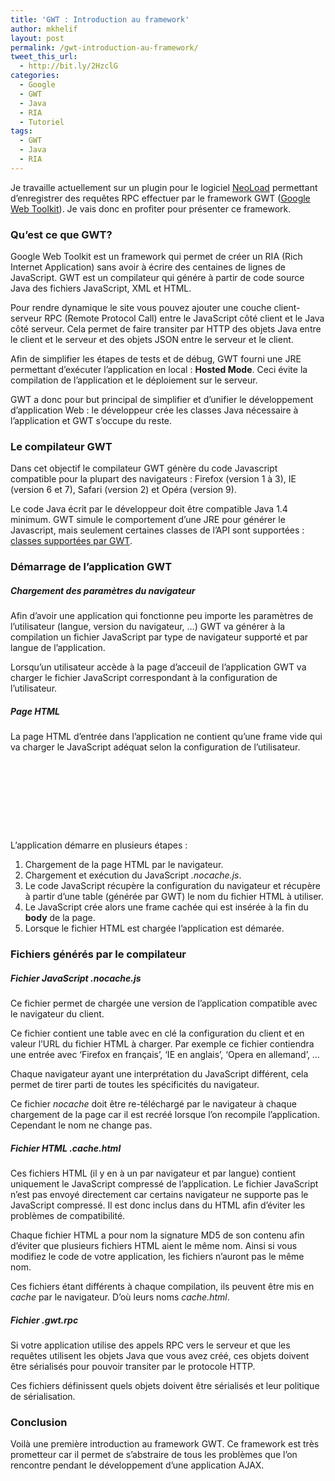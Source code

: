 ```yaml
---
title: 'GWT : Introduction au framework'
author: mkhelif
layout: post
permalink: /gwt-introduction-au-framework/
tweet_this_url:
  - http://bit.ly/2HzclG
categories:
  - Google
  - GWT
  - Java
  - RIA
  - Tutoriel
tags:
  - GWT
  - Java
  - RIA
---
```

Je travaille actuellement sur un plugin pour le logiciel <a href="http://www.neotys.fr/" target="_blank">NeoLoad</a> permettant d&#8217;enregistrer des requêtes RPC effectuer par le framework GWT (<a href="http://code.google.com/webtoolkit/" target="_blank">Google Web Toolkit</a>). Je vais donc en profiter pour présenter ce framework.

<!--more-->

### Qu&#8217;est ce que GWT?

Google Web Toolkit est un framework qui permet de créer un RIA (Rich Internet Application) sans avoir à écrire des centaines de lignes de JavaScript. GWT est un compilateur qui génére à partir de code source Java des fichiers JavaScript, XML et HTML.

Pour rendre dynamique le site vous pouvez ajouter une couche client-serveur RPC (Remote Protocol Call) entre le JavaScript côté client et le Java côté serveur. Cela permet de faire transiter par HTTP des objets Java entre le client et le serveur et des objets JSON entre le serveur et le client.

Afin de simplifier les étapes de tests et de débug, GWT fourni une JRE permettant d&#8217;exécuter l&#8217;application en local : **Hosted Mode**. Ceci évite la compilation de l&#8217;application et le déploiement sur le serveur.

GWT a donc pour but principal de simplifier et d&#8217;unifier le développement d&#8217;application Web : le développeur crée les classes Java nécessaire à l&#8217;application et GWT s&#8217;occupe du reste.

### Le compilateur GWT

Dans cet objectif le compilateur GWT génère du code Javascript compatible pour la plupart des navigateurs : Firefox (version 1 à 3), IE (version 6 et 7), Safari (version 2) et Opéra (version 9).

Le code Java écrit par le développeur doit être compatible Java 1.4 minimum. GWT simule le comportement d&#8217;une JRE pour générer le Javascript, mais seulement certaines classes de l&#8217;API sont supportées : <a href="http://code.google.com/webtoolkit/documentation/jre.html" target="_blank">classes supportées par GWT</a>.

### Démarrage de l&#8217;application GWT

##### Chargement des paramètres du navigateur

Afin d&#8217;avoir une application qui fonctionne peu importe les paramètres de l&#8217;utilisateur (langue, version du navigateur, &#8230;) GWT va générer à la compilation un fichier JavaScript par type de navigateur supporté et par langue de l&#8217;application.

Lorsqu&#8217;un utilisateur accède à la page d&#8217;acceuil de l&#8217;application GWT va charger le fichier JavaScript correspondant à la configuration de l&#8217;utilisateur.

##### Page HTML

La page HTML d&#8217;entrée dans l&#8217;application ne contient qu&#8217;une frame vide qui va charger le JavaScript adéquat selon la configuration de l&#8217;utilisateur.

<pre lang="html">
	

	
		<!-- Gestion de l'historique par GWT -->
		
	

</pre>

L&#8217;application démarre en plusieurs étapes :

  1. Chargement de la page HTML par le navigateur.
  2. Chargement et exécution du JavaScript *.nocache.js*.
  3. Le code JavaScript récupère la configuration du navigateur et récupère à partir d&#8217;une table (générée par GWT) le nom du fichier HTML à utiliser.
  4. Le JavaScript crée alors une frame cachée qui est insérée à la fin du **body** de la page.
  5. Lorsque le fichier HTML est chargée l&#8217;application est démarée.

### Fichiers générés par le compilateur

##### Fichier JavaScript *.nocache.js*

Ce fichier permet de chargée une version de l&#8217;application compatible avec le navigateur du client.

Ce fichier contient une table avec en clé la configuration du client et en valeur l&#8217;URL du fichier HTML à charger. Par exemple ce fichier contiendra une entrée avec &#8216;Firefox en français&#8217;, &#8216;IE en anglais&#8217;, &#8216;Opera en allemand&#8217;, &#8230;

Chaque navigateur ayant une interprétation du JavaScript différent, cela permet de tirer parti de toutes les spécificités du navigateur.

Ce fichier *nocache* doit être re-téléchargé par le navigateur à chaque chargement de la page car il est recréé lorsque l&#8217;on recompile l&#8217;application. Cependant le nom ne change pas.

##### Fichier HTML *.cache.html*

Ces fichiers HTML (il y en à un par navigateur et par langue) contient uniquement le JavaScript compressé de l&#8217;application. Le fichier JavaScript n&#8217;est pas envoyé directement car certains navigateur ne supporte pas le JavaScript compressé. Il est donc inclus dans du HTML afin d&#8217;éviter les problèmes de compatibilité.

Chaque fichier HTML a pour nom la signature MD5 de son contenu afin d&#8217;éviter que plusieurs fichiers HTML aient le même nom. Ainsi si vous modifiez le code de votre application, les fichiers n&#8217;auront pas le même nom.

Ces fichiers étant différents à chaque compilation, ils peuvent être mis en *cache* par le navigateur. D&#8217;où leurs noms *cache.html*.

##### Fichier *.gwt.rpc*

Si votre application utilise des appels RPC vers le serveur et que les requêtes utilisent les objets Java que vous avez créé, ces objets doivent être sérialisés pour pouvoir transiter par le protocole HTTP.

Ces fichiers définissent quels objets doivent être sérialisés et leur politique de sérialisation.

### Conclusion

Voilà une première introduction au framework GWT. Ce framework est très prometteur car il permet de s&#8217;abstraire de tous les problèmes que l&#8217;on rencontre pendant le développement d&#8217;une application AJAX.